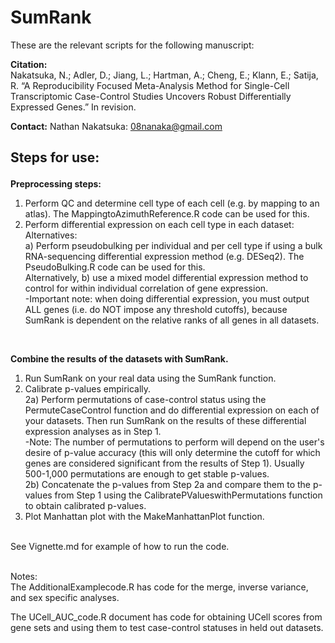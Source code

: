 # SumRank

These are the relevant scripts for the following manuscript:

**Citation:** 
<br/>
Nakatsuka, N.; Adler, D.; Jiang, L.; Hartman, A.; Cheng, E.; Klann, E.; Satija, R. “A Reproducibility Focused Meta-Analysis Method for Single-Cell Transcriptomic Case-Control Studies Uncovers Robust Differentially Expressed Genes.” In revision.

**Contact:** Nathan Nakatsuka: 08nanaka@gmail.com





## <p>Steps for use:</p>

**Preprocessing steps:**
1) Perform QC and determine cell type of each cell (e.g. by mapping to an atlas). The MappingtoAzimuthReference.R code can be used for this.<br/>
2) Perform differential expression on each cell type in each dataset:<br/>
Alternatives: <br/>
a) Perform pseudobulking per individual and per cell type if using a bulk RNA-sequencing differential expression method (e.g. DESeq2). The PseudoBulking.R code can be used for this. <br/>
Alternatively, b) use a mixed model differential expression method to control for within individual correlation of gene expression.<br/>
-Important note: when doing differential expression, you must output ALL genes (i.e. do NOT impose any threshold cutoffs), because SumRank is dependent on the relative ranks of all genes in all datasets.<br/>
<br/>

**Combine the results of the datasets with SumRank.** 
<br/>
1) Run SumRank on your real data using the SumRank function.<br/>
2) Calibrate p-values empirically.<br/>
2a) Perform permutations of case-control status using the PermuteCaseControl function and do differential expression on each of your datasets. Then run SumRank on the results of these differential expression analyses as in Step 1.<br/>
-Note: The number of permutations to perform will depend on the user's desire of p-value accuracy (this will only determine the cutoff for which genes are considered significant from the results of Step 1). Usually 500-1,000 permutations are enough to get stable p-values.<br/>
2b) Concatenate the p-values from Step 2a and compare them to the p-values from Step 1 using the CalibratePValueswithPermutations function to obtain calibrated p-values.
3) Plot Manhattan plot with the MakeManhattanPlot function.

<br/>
See Vignette.md for example of how to run the code.
<br/>
<br/>

Notes:
<br/>
The AdditionalExamplecode.R has code for the merge, inverse variance, and sex specific analyses.

The UCell_AUC_code.R document has code for obtaining UCell scores from gene sets and using them to test case-control statuses in held out datasets.
